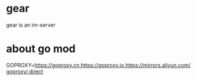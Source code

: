 # gear
gear is an im-server

# about go mod

GOPROXY=https://goproxy.cn,https://goproxy.io,https://mirrors.aliyun.com/goproxy/,direct